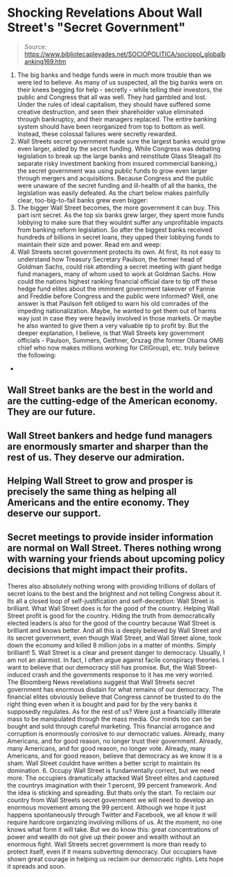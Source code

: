 # Shocking Revelations About Wall Street's "Secret Government"

> Source: https://www.bibliotecapleyades.net/SOCIOPOLITICA/sociopol_globalbanking169.htm

1. The big banks and hedge funds were in much
more trouble than we were led to believe.
As many of us suspected, all the
big banks were on their knees begging for help - secretly - while
telling their investors, the public and Congress that all was well.
They had gambled and lost.
Under the rules of ideal capitalism,
they should have suffered some creative destruction, and seen
their shareholder value eliminated through bankruptcy, and their
managers replaced. The entire banking system should have been
reorganized from top to bottom as well.
Instead, these colossal failures were
secretly rewarded.
2. Wall Streets secret government made sure the
largest banks would grow even larger, aided by the secret funding.
While Congress was debating
legislation to break up the large banks and reinstitute
Glass Steagall (to separate risky
investment banking from insured commercial banking,) the secret
government was using public funds to grow even larger through
mergers and acquisitions.
Because Congress and the public were
unaware of the secret funding and ill-health of all the banks, the
legislation was easily defeated.
As the chart below makes painfully
clear, too-big-to-fail banks grew even bigger:
3. The bigger Wall Street becomes, the
more government it can buy.
This part isnt secret.
As the top six banks grew larger, they
spent more funds lobbying to make sure that they wouldnt suffer any
unprofitable impacts from banking reform legislation.
So after the biggest banks received
hundreds of billions in secret loans, they upped their lobbying
funds to maintain their size and power.
Read em and weep:
4. Wall Streets secret government
protects its own.
At first, its not easy to
understand how Treasury Secretary Paulson, the former head of
Goldman Sachs, could risk attending a secret meeting with giant
hedge fund managers, many of whom used to work at Goldman Sachs.
How could the nations highest ranking
financial official dare to tip off these hedge fund elites about the
imminent government takeover of Fannie and Freddie before Congress
and the public were informed? Well, one answer is that Paulson felt
obliged to warn his old comrades of the impeding nationalization.
Maybe, he wanted to get them out of
harms way just in case they were heavily involved in those markets.
Or maybe he also wanted to give them a very valuable tip to profit
by.
But the deeper explanation, I believe,
is that Wall Streets key government officials - Paulson, Summers,
Geithner, Orszag (the former Obama OMB chief who now makes millions
working for CitiGroup), etc. truly believe the following:
-
Wall Street banks are the best
in the world and are the cutting-edge of the American
economy. They are our future.
-
Wall Street bankers and hedge
fund managers are enormously smarter and sharper than the
rest of us. They deserve our admiration.
-
Helping Wall Street to grow and
prosper is precisely the same thing as helping all Americans
and the entire economy. They deserve our support.
-
Secret meetings to provide
insider information are normal on Wall Street. Theres
nothing wrong with warning your friends about upcoming
policy decisions that might impact their profits.
-
Theres also absolutely nothing
wrong with providing trillions of dollars of secret loans to
the best and the brightest and not telling Congress about
it.
Its all a closed loop of
self-justification and self-deception: Wall Street is brilliant.
What Wall Street does is for the good of
the country. Helping Wall Street profit is good for the country.
Hiding the truth from democratically elected leaders is also for the
good of the country because Wall Street is brilliant and knows
better.
And all this is deeply believed by Wall Street and its secret
government, even though Wall Street, and Wall Street alone, took
down the economy and killed 8 million jobs in a matter of months.
Simply brilliant!
5. Wall Street is a clear and present
danger to democracy.
Usually, I am not an alarmist.
In fact, I often argue against facile
conspiracy theories. I want to believe that our democracy still has
promise. But, the Wall Street-induced crash and the governments
response to it has me very worried. The Bloomberg News revelations
suggest that Wall Streets secret government has enormous disdain
for what remains of our democracy.
The financial elites obviously believe
that Congress cannot be trusted to do the right thing even when it
is bought and paid for by the very banks it supposedly regulates.
As for the rest of us? Were just a
financially illiterate mass to be manipulated through the mass
media. Our minds too can be bought and sold through careful
marketing.
This financial arrogance and corruption is enormously corrosive to
our democratic values. Already, many Americans, and for good reason,
no longer trust their government. Already, many Americans, and for
good reason, no longer vote. Already, many Americans, and for good
reason, believe that democracy as we know it is a sham.
Wall Street couldnt have written a
better script to maintain its domination.
6. Occupy Wall Street is fundamentally
correct, but we need more.
The occupiers dramatically
attacked Wall Street elites and captured the countrys imagination
with their 1 percent, 99 percent framework.
And the idea is sticking and spreading.
But thats only the start. To reclaim our country from Wall Streets
secret government we will need to develop an enormous movement among
the 99 percent.
Although we hope it just happens
spontaneously through Twitter and
Facebook, we all know it will
require hardcore organizing involving millions of us.
At the moment, no one knows what form it will take.
But we do know this: great
concentrations of power and wealth do not give up their power and
wealth without an enormous fight. Wall Streets secret government is
more than ready to protect itself, even if it means subverting
democracy. Our occupiers have shown great courage in helping us
reclaim our democratic rights.
Lets hope it spreads
and soon.
